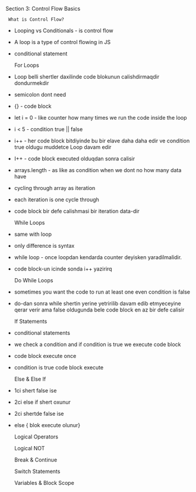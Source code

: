 Section 3: Control Flow Basics

     What is Control Flow?

* Looping vs Conditionals - is control flow
* A loop is a type of control flowing in JS
* conditional statement
  

     For Loops

* Loop belli shertler daxilinde code blokunun calishdirmaqdir dondurmekdir
* semicolon dont need
* {} - code block
* let i = 0 - like counter how many times we run the code inside the loop
* i < 5 - condition true || false
* i++ - her code block bitdiyinde bu bir elave daha daha edir ve condition true oldugu muddetce Loop davam edir
* I++ - code block executed olduqdan sonra calisir
* arrays.length - as like as condition when we dont no how many data have
* cycling through array as iteration
* each iteration is one cycle through
* code block bir defe calishmasi bir iteration data-dir  
    
    
     While Loops

* same with loop
* only difference is syntax
* while loop - once loopdan kendarda counter deyisken yaradilmalidir.
* code block-un icinde sonda i++ yazirirq


     Do While Loops

* sometimes you want the code to run at least one even condition is false
* do-dan sonra while shertin yerine yetririlib davam edib etmyeceyine qerar verir ama false oldugunda bele code block en az bir defe calisir



     If Statements

* conditional statements
* we check a condition and if condition is true we execute code block
* code block execute once 
* condition is true code block execute
     

     Else & Else If

* 1ci shert false ise
* 2ci else if shert oxunur
* 2ci shertde false ise 
* else { blok execute olunur}

     Logical Operators

     Logical NOT

     Break & Continue
 
     Switch Statements

     Variables & Block Scope
